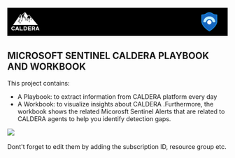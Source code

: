 <p align="center">
<img src="https://github.com/chihebchebbi/MS_Sentinel_CALDERA/blob/main/Images/Caldera_sentinel.png?raw=true" alt="logo" style="width:1400px"></a>
</p>

## MICROSOFT SENTINEL CALDERA PLAYBOOK AND WORKBOOK

This project contains:
* A Playbook: to extract information from CALDERA platform every day
* A Workbook: to visualize insights about CALDERA .Furthermore, the workbook shows the related Micorosft Sentinel Alerts that are related to CALDERA agents to help you identify detection gaps. 


![](https://github.com/chihebchebbi/MS_Sentinel_CALDERA/blob/main/Images/CALDERA.gif?raw=true)

Dont't forget to edit them by adding the subscription ID, resource group etc.
